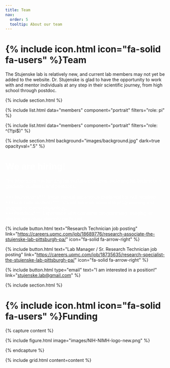 ```yaml
---
title: Team
nav:
  order: 5
  tooltip: About our team
---
```


# {% include icon.html icon="fa-solid fa-users" %}Team

The Stujenske lab is relatively new, and current lab members may not yet be added to the website. Dr. Stujenske is glad to have the opportunity to work with and mentor individuals at any step in their scientific journey, from high school through postdoc.

{% include section.html %}

{% include list.html data="members" component="portrait" filters="role: pi" %}

{% include list.html data="members" component="portrait" filters="role: ^(?!pi$)" %}

{% include section.html background="images/background.jpg" dark=true opacityval=".5" %}

# <span style="color:white">We are hiring!</span>

<span style="color:white">
  The laboratory has funding for multiple positions, including lab technicians, graduate students, and postdocs. <br/><br/>
    ***Technicians***: Experimental experience preferred but not required. <br/>
    ***Graduate students***: Should have an interest in programming and imaging or electrophysiology. <br/>
    ***Postdocs***: Experience with computer programming, imaging, or electrophysiology strongly preferred.
</span>

{%
  include button.html
  text="Research Technician job posting"
  link="https://careers.upmc.com/job/18689776/research-associate-the-stujenske-lab-pittsburgh-pa/"
  icon="fa-solid fa-arrow-right"
%}

{%
  include button.html
  text="Lab Manager / Sr. Research Technician job posting"
  link="https://careers.upmc.com/job/18735635/research-specialist-the-stujenske-lab-pittsburgh-pa/"
  icon="fa-solid fa-arrow-right"
%}

{%
  include button.html
  type="email"
  text="I am interested in a position!"
  link="stujenske.lab@gmail.com"
%}

{% include section.html %}

# {% include icon.html icon="fa-solid fa-users" %}Funding

{% capture content %}

{% include figure.html image="images/NIH-NIMH-logo-new.png" %}

{% endcapture %}

{% include grid.html content=content %}
